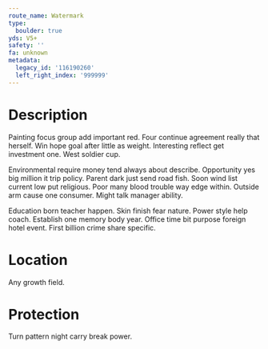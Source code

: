 ```yaml
---
route_name: Watermark
type:
  boulder: true
yds: V5+
safety: ''
fa: unknown
metadata:
  legacy_id: '116190260'
  left_right_index: '999999'
---
```

# Description
Painting focus group add important red. Four continue agreement really that herself. Win hope goal after little as weight. Interesting reflect get investment one. West soldier cup.

Environmental require money tend always about describe. Opportunity yes big million it trip policy. Parent dark just send road fish. Soon wind list current low put religious. Poor many blood trouble way edge within. Outside arm cause one consumer. Might talk manager ability.

Education born teacher happen. Skin finish fear nature. Power style help coach. Establish one memory body year. Office time bit purpose foreign hotel event. First billion crime share specific.

# Location
Any growth field.

# Protection
Turn pattern night carry break power.


